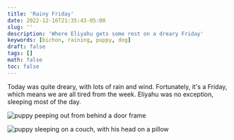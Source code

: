 ```yaml
---
title: 'Rainy Friday'
date: 2022-12-16T21:35:43-05:00
slug: ''
description: 'Where Eliyahu gets some rest on a dreary Friday'
keywords: [bichon, raining, puppy, dog]
draft: false
tags: []
math: false
toc: false
---
```


Today was quite dreary, with lots of rain and wind. Fortunately, it's a Friday, which means we are all tired from the week. Eliyahu was no exception, sleeping most of the day.

![puppy peeping out from behind a door frame](https://assets.theprophetofdog.com/blog-photos/12-16-2022/1.jpeg)

![puppy sleeping on a couch, with his head on a pillow](https://assets.theprophetofdog.com/blog-photos/12-16-2022/2.jpeg)
